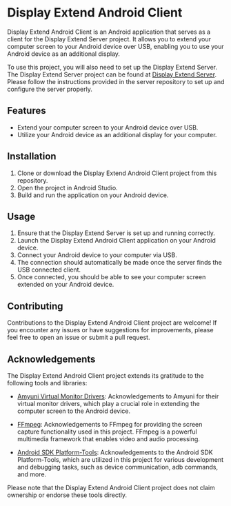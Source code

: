 # Display Extend Android Client

Display Extend Android Client is an Android application that serves as a client for the Display Extend Server project. It allows you to extend your computer screen to your Android device over USB, enabling you to use your Android device as an additional display.

To use this project, you will also need to set up the Display Extend Server. The Display Extend Server project can be found at [Display Extend Server](https://github.com/Burke111-DEV/display-extend-server). Please follow the instructions provided in the server repository to set up and configure the server properly.

## Features

- Extend your computer screen to your Android device over USB.
- Utilize your Android device as an additional display for your computer.

## Installation

1. Clone or download the Display Extend Android Client project from this repository.
2. Open the project in Android Studio.
3. Build and run the application on your Android device.

## Usage

1. Ensure that the Display Extend Server is set up and running correctly.
2. Launch the Display Extend Android Client application on your Android device.
3. Connect your Android device to your computer via USB.
4. The connection should automatically be made once the server finds the USB connected client.
5. Once connected, you should be able to see your computer screen extended on your Android device.

## Contributing

Contributions to the Display Extend Android Client project are welcome! If you encounter any issues or have suggestions for improvements, please feel free to open an issue or submit a pull request.

## Acknowledgements

The Display Extend Android Client project extends its gratitude to the following tools and libraries:

- [Amyuni Virtual Monitor Drivers](https://www.amyuni.com/): Acknowledgements to Amyuni for their virtual monitor drivers, which play a crucial role in extending the computer screen to the Android device.

- [FFmpeg](https://ffmpeg.org/): Acknowledgements to FFmpeg for providing the screen capture functionality used in this project. FFmpeg is a powerful multimedia framework that enables video and audio processing.

- [Android SDK Platform-Tools](https://developer.android.com/studio/releases/platform-tools): Acknowledgements to the Android SDK Platform-Tools, which are utilized in this project for various development and debugging tasks, such as device communication, adb commands, and more.

Please note that the Display Extend Android Client project does not claim ownership or endorse these tools directly.

